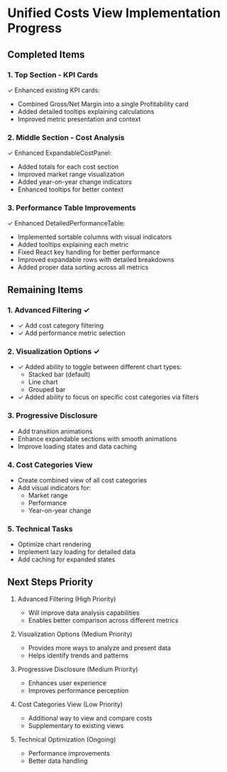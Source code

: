 # Unified Costs View Implementation Progress

## Completed Items

### 1. Top Section - KPI Cards

✓ Enhanced existing KPI cards:

- Combined Gross/Net Margin into a single Profitability card
- Added detailed tooltips explaining calculations
- Improved metric presentation and context

### 2. Middle Section - Cost Analysis

✓ Enhanced ExpandableCostPanel:

- Added totals for each cost section
- Improved market range visualization
- Added year-on-year change indicators
- Enhanced tooltips for better context

### 3. Performance Table Improvements

✓ Enhanced DetailedPerformanceTable:

- Implemented sortable columns with visual indicators
- Added tooltips explaining each metric
- Fixed React key handling for better performance
- Improved expandable rows with detailed breakdowns
- Added proper data sorting across all metrics

## Remaining Items

### 1. Advanced Filtering ✓

- ✓ Add cost category filtering
- ✓ Add performance metric selection

### 2. Visualization Options ✓

- ✓ Added ability to toggle between different chart types:
  - Stacked bar (default)
  - Line chart
  - Grouped bar
- ✓ Added ability to focus on specific cost categories via filters

### 3. Progressive Disclosure

- Add transition animations
- Enhance expandable sections with smooth animations
- Improve loading states and data caching

### 4. Cost Categories View

- Create combined view of all cost categories
- Add visual indicators for:
  - Market range
  - Performance
  - Year-on-year change

### 5. Technical Tasks

- Optimize chart rendering
- Implement lazy loading for detailed data
- Add caching for expanded states

## Next Steps Priority

1. Advanced Filtering (High Priority)

   - Will improve data analysis capabilities
   - Enables better comparison across different metrics

2. Visualization Options (Medium Priority)

   - Provides more ways to analyze and present data
   - Helps identify trends and patterns

3. Progressive Disclosure (Medium Priority)

   - Enhances user experience
   - Improves performance perception

4. Cost Categories View (Low Priority)

   - Additional way to view and compare costs
   - Supplementary to existing views

5. Technical Optimization (Ongoing)
   - Performance improvements
   - Better data handling
